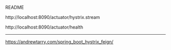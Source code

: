 README


http://localhost:8090/actuator/hystrix.stream

http://localhost:8090/actuator/health


---
https://andrewtarry.com/spring_boot_hystrix_feign/

